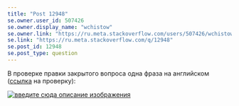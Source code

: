 ```yaml
---
title: "Post 12948"
se.owner.user_id: 507426
se.owner.display_name: "wchistow"
se.owner.link: "https://ru.meta.stackoverflow.com/users/507426/wchistow"
se.link: "https://ru.meta.stackoverflow.com/q/12948"
se.post_id: 12948
se.post_type: question
---
```

<p>В проверке правки закрытого вопроса одна фраза на английском (<a href="https://ru.stackoverflow.com/review/suggested-edits/874871">ссылка</a> на проверку):</p>
<p><a href="https://i.stack.imgur.com/G6Ef5.png" rel="nofollow noreferrer"><img src="https://i.stack.imgur.com/G6Ef5.png" alt="введите сюда описание изображения" /></a></p>

